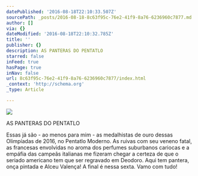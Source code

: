 ```yaml
---
datePublished: '2016-08-18T22:10:33.507Z'
sourcePath: _posts/2016-08-18-8c63f95c-76e2-41f9-8a76-6236960c7877.md
author: []
via: {}
dateModified: '2016-08-18T22:10:32.785Z'
title: ''
publisher: {}
description: AS PANTERAS DO PENTATLO
starred: false
inFeed: true
hasPage: true
inNav: false
url: 8c63f95c-76e2-41f9-8a76-6236960c7877/index.html
_context: 'http://schema.org'
_type: Article

---
```

![](https://the-grid-user-content.s3-us-west-2.amazonaws.com/09234b75-e3b9-4441-8972-5170961cde20.jpg)

AS PANTERAS DO PENTATLO

Essas já são - ao menos para mim - as medalhistas de ouro dessas Olimpíadas de 2016, no Pentatlo Moderno. As ruivas com seu veneno fatal, as francesas envolvidas no aroma dos perfumes suburbanos cariocas e a empáfia das campeãs italianas me fizeram chegar a certeza de que o seriado americano tem que ser regravado em Deodoro. Aqui tem pantera, onça pintada e Alceu Valença! A final é nessa sexta. Vamo com tudo!